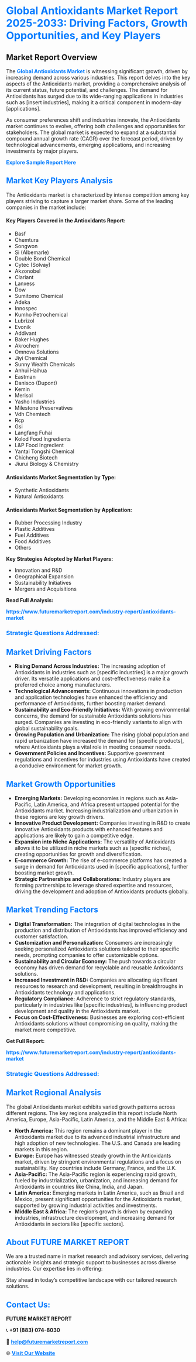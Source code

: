 <h1 style="color: #007BFF;">Global Antioxidants Market Report 2025-2033: Driving Factors, Growth Opportunities, and Key Players</h1>

<section id="overview">
<h2>Market Report Overview</h2>
<p>The <a href="https://www.futuremarketreport.com/industry-report/antioxidants-market" style="color: #007BFF; text-decoration: none;"><strong>Global Antioxidants Market</strong></a> is witnessing significant growth, driven by increasing demand across various industries. This report delves into the key aspects of the Antioxidants market, providing a comprehensive analysis of its current status, future potential, and challenges. The demand for Antioxidants has surged due to its wide-ranging applications in industries such as [insert industries], making it a critical component in modern-day [applications].</p>
<p>As consumer preferences shift and industries innovate, the Antioxidants market continues to evolve, offering both challenges and opportunities for stakeholders. The global market is expected to expand at a substantial compound annual growth rate (CAGR) over the forecast period, driven by technological advancements, emerging applications, and increasing investments by major players.</p>
</section>

<section id="overview">
<p><a href="https://www.futuremarketreport.com/request-sample/reportId=30638" style="color: #007BFF; text-decoration: none;"><strong>Explore Sample Report Here</strong></a></p>
</section>

<section id="key-players">
<h2 style="color: #007BFF;">Market Key Players Analysis</h2>
<p>The Antioxidants market is characterized by intense competition among key players striving to capture a larger market share. Some of the leading companies in the market include:</p>
<h4>Key Players Covered in the Antioxidants Report:</h4>
<ul><li>Basf</li><li>Chemtura</li><li>Songwon</li><li>Si (Albemarle)</li><li>Double Bond Chemical</li><li>Cytec (Solvay)</li><li>Akzonobel</li><li>Clariant</li><li>Lanxess</li><li>Dow</li><li>Sumitomo Chemical</li><li>Adeka</li><li>Innospec</li><li>Kumho Petrochemical</li><li>Lubrizol</li><li>Evonik</li><li>Addivant</li><li>Baker Hughes</li><li>Akrochem</li><li>Omnova Solutions</li><li>Jiyi Chemical</li><li>Sunny Wealth Chemicals</li><li>Anhui Haihua</li><li>Eastman</li><li>Danisco (Dupont)</li><li>Kemin</li><li>Merisol</li><li>Yasho Industries</li><li>Milestone Preservatives</li><li>Vdh Chemtech</li><li>Rcp</li><li>Gsi</li><li>Langfang Fuhai</li><li>Kolod Food Ingredients</li><li>L&amp;P Food Ingredient</li><li>Yantai Tongshi Chemical</li><li>Chicheng Biotech</li><li>Jiurui Biology &amp; Chemistry</li></ul>
<h4>Antioxidants Market Segmentation by Type:</h4>
<ul><li>Synthetic Antioxidants</li><li>Natural Antioxidants</li></ul>

<h4>Antioxidants Market Segmentation by Application:</h4>
<ul><li>Rubber Processing Industry</li><li>Plastic Additives</li><li>Fuel Additives</li><li>Food Additives</li><li>Others</li></ul>
<p><strong>Key Strategies Adopted by Market Players:</strong></p>
<ul>
<li>Innovation and R&D</li>
<li>Geographical Expansion</li>
<li>Sustainability Initiatives</li>
<li>Mergers and Acquisitions</li>
</ul>
</section>

<section>
<p><strong>Read Full Analysis: </strong></p><a href="https://www.futuremarketreport.com/industry-report/antioxidants-market" style="color: #007BFF; text-decoration: none;"><strong>https://www.futuremarketreport.com/industry-report/antioxidants-market</strong></a>
<h3 style="color: #007BFF;">Strategic Questions Addressed:</h3>
</section>

<section id="driving-factors">
<h2 style="color: #007BFF;">Market Driving Factors</h2>
<ul>
<li><strong>Rising Demand Across Industries:</strong> The increasing adoption of Antioxidants in industries such as [specific industries] is a major growth driver. Its versatile applications and cost-effectiveness make it a preferred choice among manufacturers.</li>
<li><strong>Technological Advancements:</strong> Continuous innovations in production and application technologies have enhanced the efficiency and performance of Antioxidants, further boosting market demand.</li>
<li><strong>Sustainability and Eco-Friendly Initiatives:</strong> With growing environmental concerns, the demand for sustainable Antioxidants solutions has surged. Companies are investing in eco-friendly variants to align with global sustainability goals.</li>
<li><strong>Growing Population and Urbanization:</strong> The rising global population and rapid urbanization have increased the demand for [specific products], where Antioxidants plays a vital role in meeting consumer needs.</li>
<li><strong>Government Policies and Incentives:</strong> Supportive government regulations and incentives for industries using Antioxidants have created a conducive environment for market growth.</li>
</ul>
</section>

<section id="growth-opportunities">
<h2 style="color: #007BFF;">Market Growth Opportunities</h2>
<ul>
<li><strong>Emerging Markets:</strong> Developing economies in regions such as Asia-Pacific, Latin America, and Africa present untapped potential for the Antioxidants market. Increasing industrialization and urbanization in these regions are key growth drivers.</li>
<li><strong>Innovative Product Development:</strong> Companies investing in R&D to create innovative Antioxidants products with enhanced features and applications are likely to gain a competitive edge.</li>
<li><strong>Expansion into Niche Applications:</strong> The versatility of Antioxidants allows it to be utilized in niche markets such as [specific niches], creating opportunities for growth and diversification.</li>
<li><strong>E-commerce Growth:</strong> The rise of e-commerce platforms has created a surge in demand for Antioxidants used in [specific applications], further boosting market growth.</li>
<li><strong>Strategic Partnerships and Collaborations:</strong> Industry players are forming partnerships to leverage shared expertise and resources, driving the development and adoption of Antioxidants products globally.</li>
</ul>
</section>

<section id="trending-factors">
<h2 style="color: #007BFF;">Market Trending Factors</h2>
<ul>
<li><strong>Digital Transformation:</strong> The integration of digital technologies in the production and distribution of Antioxidants has improved efficiency and customer satisfaction.</li>
<li><strong>Customization and Personalization:</strong> Consumers are increasingly seeking personalized Antioxidants solutions tailored to their specific needs, prompting companies to offer customizable options.</li>
<li><strong>Sustainability and Circular Economy:</strong> The push towards a circular economy has driven demand for recyclable and reusable Antioxidants solutions.</li>
<li><strong>Increased Investment in R&D:</strong> Companies are allocating significant resources to research and development, resulting in breakthroughs in Antioxidants technology and applications.</li>
<li><strong>Regulatory Compliance:</strong> Adherence to strict regulatory standards, particularly in industries like [specific industries], is influencing product development and quality in the Antioxidants market.</li>
<li><strong>Focus on Cost-Effectiveness:</strong> Businesses are exploring cost-efficient Antioxidants solutions without compromising on quality, making the market more competitive.</li>
</ul>
</section>

<section>
<p><strong>Get Full Report: </strong></p><a href="https://www.futuremarketreport.com/industry-report/antioxidants-market" style="color: #007BFF; text-decoration: none;"><strong>https://www.futuremarketreport.com/industry-report/antioxidants-market</strong></a>
<h3 style="color: #007BFF;">Strategic Questions Addressed:</h3>
</section>


<section id="regional-analysis">
<h2 style="color: #007BFF;">Market Regional Analysis</h2>
<p>The global Antioxidants market exhibits varied growth patterns across different regions. The key regions analyzed in this report include North America, Europe, Asia-Pacific, Latin America, and the Middle East & Africa:</p>
<ul>
<li><strong>North America:</strong> This region remains a dominant player in the Antioxidants market due to its advanced industrial infrastructure and high adoption of new technologies. The U.S. and Canada are leading markets in this region.</li>
<li><strong>Europe:</strong> Europe has witnessed steady growth in the Antioxidants market, driven by stringent environmental regulations and a focus on sustainability. Key countries include Germany, France, and the U.K.</li>
<li><strong>Asia-Pacific:</strong> The Asia-Pacific region is experiencing rapid growth, fueled by industrialization, urbanization, and increasing demand for Antioxidants in countries like China, India, and Japan.</li>
<li><strong>Latin America:</strong> Emerging markets in Latin America, such as Brazil and Mexico, present significant opportunities for the Antioxidants market, supported by growing industrial activities and investments.</li>
<li><strong>Middle East & Africa:</strong> The region’s growth is driven by expanding industries, infrastructure development, and increasing demand for Antioxidants in sectors like [specific sectors].</li>
</ul>
</section>

<footer>
<h2 style="color: #007BFF;">About FUTURE MARKET REPORT</h2>
<p>We are a trusted name in market research and advisory services, delivering actionable insights and strategic support to businesses across diverse industries. Our expertise lies in offering:</p>

<p>Stay ahead in today’s competitive landscape with our tailored research solutions.</p>

<h2 style="color: #007BFF;">Contact Us:</h2>
<p><strong>FUTURE MARKET REPORT</strong></p>
<p>📞 <strong>+91 (883) 074-8030</strong></p>
<p>📧 <strong><a href="mailto:help@futuremarketreport.com" style="color: #007BFF;">help@futuremarketreport.com</a></strong></p>
<p>🌐 <strong><a href="https://www.futuremarketreport.com/" style="color: #007BFF;">Visit Our Website</a></strong></p>
</footer>